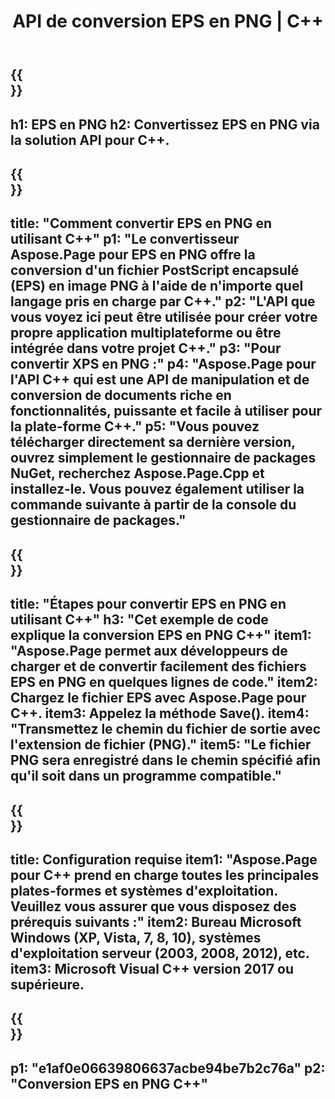 ﻿---
translation: true
template: /_templates/_conversion-child-cpp.md
title: API de conversion EPS en PNG | C++
url: /cpp/conversion/eps-to-png/
description: Conversion EPS en PNG fournie par Aspose.Page pour la solution API C++. Fonctionne dans l'environnement d'exécution C++ pour Windows 32 bits, Windows 64 bits et Linux 64 bits.
informat: EPS
outformat: PNG
otherformats: XPS PS
---

{{<section banner>}}
---
h1: EPS en PNG
h2: Convertissez EPS en PNG via la solution API pour C++.
---

{{<section overview>}}
---
title: "Comment convertir EPS en PNG en utilisant C++"
p1: "Le convertisseur Aspose.Page pour EPS en PNG offre la conversion d'un fichier PostScript encapsulé (EPS) en image PNG à l'aide de n'importe quel langage pris en charge par C++."
p2: "L'API que vous voyez ici peut être utilisée pour créer votre propre application multiplateforme ou être intégrée dans votre projet C++."
p3: "Pour convertir XPS en PNG :"
p4: "Aspose.Page pour l'API C++ qui est une API de manipulation et de conversion de documents riche en fonctionnalités, puissante et facile à utiliser pour la plate-forme C++."
p5: "Vous pouvez télécharger directement sa dernière version, ouvrez simplement le gestionnaire de packages NuGet, recherchez Aspose.Page.Cpp et installez-le. Vous pouvez également utiliser la commande suivante à partir de la console du gestionnaire de packages."
---

{{<section feature1>}}
---
title: "Étapes pour convertir EPS en PNG en utilisant C++"
h3: "Cet exemple de code explique la conversion EPS en PNG C++"
item1: "Aspose.Page permet aux développeurs de charger et de convertir facilement des fichiers EPS en PNG en quelques lignes de code."
item2: Chargez le fichier EPS avec Aspose.Page pour C++.
item3: Appelez la méthode Save().
item4: "Transmettez le chemin du fichier de sortie avec l'extension de fichier (PNG)."
item5: "Le fichier PNG sera enregistré dans le chemin spécifié afin qu'il soit dans un programme compatible."
---

{{<section feature2>}}
---
title: Configuration requise
item1: "Aspose.Page pour C++ prend en charge toutes les principales plates-formes et systèmes d'exploitation. Veuillez vous assurer que vous disposez des prérequis suivants :"
item2: Bureau Microsoft Windows (XP, Vista, 7, 8, 10), systèmes d'exploitation serveur (2003, 2008, 2012), etc.
item3: Microsoft Visual C++ version 2017 ou supérieure.
---

{{<section gist>}}
---
p1: "e1af0e06639806637acbe94be7b2c76a"
p2: "Conversion EPS en PNG C++"
---
